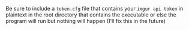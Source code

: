 Be sure to include a `token.cfg` file that contains your `imgur api token` in plaintext in the root directory that contains the executable
or else the program will run but nothing will happen (I'll fix this in the future)
